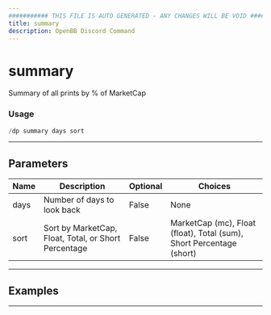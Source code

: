 ```yaml
---
########### THIS FILE IS AUTO GENERATED - ANY CHANGES WILL BE VOID ###########
title: summary
description: OpenBB Discord Command
---
```


# summary

Summary of all prints by % of MarketCap

### Usage

```python wordwrap
/dp summary days sort
```

---

## Parameters

| Name | Description | Optional | Choices |
| ---- | ----------- | -------- | ------- |
| days | Number of days to look back | False | None |
| sort | Sort by MarketCap, Float, Total, or Short Percentage | False | MarketCap (mc), Float (float), Total (sum), Short Percentage (short) |


---

## Examples


---
